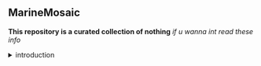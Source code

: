 ## MarineMosaic

**This repository is a curated collection of nothing**  *if u wanna int read these info* 

<details>

<summary>introduction</summary>

 - > I'm Kadita/Kadi , my pronouns are she/her, plz dont misgender me.
 - > INFJ `Introverted, Intuitive, Feeling, and Judging` Entp from outside.
 - > I find myself constantly overthinking every single detail in my life and friendships, especially when it comes to things that are out of the ordinary or abnormal.
 - > **DON'T make +18 jokes and DON'T talk about sensitive topics like : domestic vi...ce, and s..ual orientation , Ab..se , self-h.rm and other things cuz they make discomfort**
 - > If you are the kind of person who tends to ignore the feelings and thoughts of those around you, DON'T int with me cuz I'm tired of toxic friendships.
 - > and if u dont like me u can hide or block me `idc`
 - > I will be happy if u don't bother my friends :D
 - > im not white/blackwashing my cos skins . its just my style 

</details>
